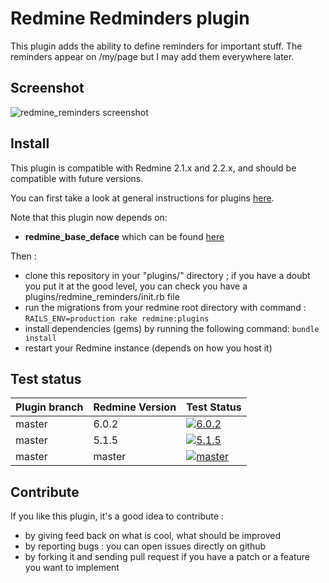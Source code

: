 Redmine Redminders plugin
=========================

This plugin adds the ability to define reminders for important stuff. The
reminders appear on /my/page but I may add them everywhere later.

Screenshot
----------

![redmine_reminders screenshot](http://jbbarth.com/screenshots/redmine_reminders.png)

Install
-------

This plugin is compatible with Redmine 2.1.x and 2.2.x, and should be compatible with future versions.

You can first take a look at general instructions for plugins [here](http://www.redmine.org/wiki/redmine/Plugins).

Note that this plugin now depends on:
* **redmine_base_deface** which can be found [here](https://github.com/jbbarth/redmine_base_deface)

Then :
* clone this repository in your "plugins/" directory ; if you have a doubt you put it at the good level, you can check you have a plugins/redmine_reminders/init.rb file
* run the migrations from your redmine root directory with command : `RAILS_ENV=production rake redmine:plugins`
* install dependencies (gems) by running the following command: `bundle install`
* restart your Redmine instance (depends on how you host it)

Test status
------------

|Plugin branch| Redmine Version | Test Status       |
|-------------|-----------------|-------------------|
|master       | 6.0.2           | [![6.0.2][1]][5]  |
|master       | 5.1.5           | [![5.1.5][2]][5]  |
|master       | master          | [![master][4]][5] |

[1]: https://github.com/jbbarth/redmine_reminders/actions/workflows/6_0_2.yml/badge.svg
[2]: https://github.com/jbbarth/redmine_reminders/actions/workflows/5_1_5.yml/badge.svg
[4]: https://github.com/jbbarth/redmine_reminders/actions/workflows/master.yml/badge.svg
[5]: https://github.com/jbbarth/redmine_reminders/actions

Contribute
----------

If you like this plugin, it's a good idea to contribute :
* by giving feed back on what is cool, what should be improved
* by reporting bugs : you can open issues directly on github
* by forking it and sending pull request if you have a patch or a feature you want to implement

